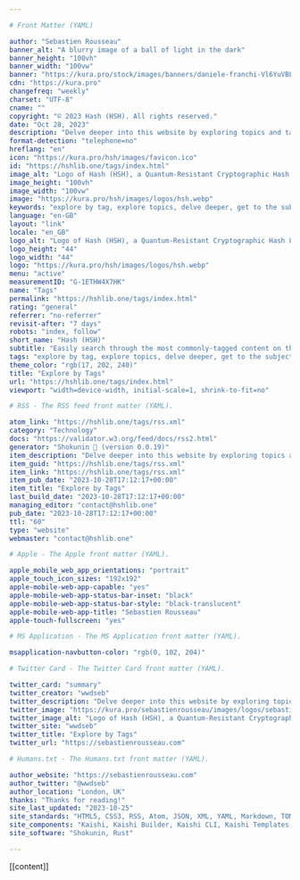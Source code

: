 ```yaml
---

# Front Matter (YAML)

author: "Sebastien Rousseau"
banner_alt: "A blurry image of a ball of light in the dark"
banner_height: "100vh"
banner_width: "100vw"
banner: "https://kura.pro/stock/images/banners/daniele-franchi-Vl6YuVBLEys.webp"
cdn: "https://kura.pro"
changefreq: "weekly"
charset: "UTF-8"
cname: ""
copyright: "© 2023 Hash (HSH). All rights reserved."
date: "Oct 28, 2023"
description: "Delve deeper into this website by exploring topics and tags, and get to the subjects that matter most to you."
format-detection: "telephone=no"
hreflang: "en"
icon: "https://kura.pro/hsh/images/favicon.ico"
id: "https://hshlib.one/tags/index.html"
image_alt: "Logo of Hash (HSH), a Quantum-Resistant Cryptographic Hash Library"
image_height: "100vh"
image_width: "100vw"
image: "https://kura.pro/hsh/images/logos/hsh.webp"
keywords: "explore by tag, explore topics, delve deeper, get to the subjects, matter most, website, website content, website topics, website tags, website search, website navigation"
language: "en-GB"
layout: "link"
locale: "en_GB"
logo_alt: "Logo of Hash (HSH), a Quantum-Resistant Cryptographic Hash Library"
logo_height: "44"
logo_width: "44"
logo: "https://kura.pro/hsh/images/logos/hsh.webp"
menu: "active"
measurementID: "G-1ETHW4X7HK"
name: "Tags"
permalink: "https://hshlib.one/tags/index.html"
rating: "general"
referrer: "no-referrer"
revisit-after: "7 days"
robots: "index, follow"
short_name: "Hash (HSH)"
subtitle: "Easily search through the most commonly-tagged content on this website"
tags: "explore by tag, explore topics, delve deeper, get to the subjects, matter most, website, website content, website topics, website tags, website search, website navigation"
theme_color: "rgb(17, 202, 240)"
title: "Explore by Tags"
url: "https://hshlib.one/tags/index.html"
viewport: "width=device-width, initial-scale=1, shrink-to-fit=no"

# RSS - The RSS feed front matter (YAML).

atom_link: "https://hshlib.one/tags/rss.xml"
category: "Technology"
docs: "https://validator.w3.org/feed/docs/rss2.html"
generator: "Shokunin 🦀 (version 0.0.19)"
item_description: "Delve deeper into this website by exploring topics and tags, and get to the subjects that matter most to you."
item_guid: "https://hshlib.one/tags/rss.xml"
item_link: "https://hshlib.one/tags/rss.xml"
item_pub_date: "2023-10-28T17:12:17+00:00"
item_title: "Explore by Tags"
last_build_date: "2023-10-28T17:12:17+00:00"
managing_editor: "contact@hshlib.one"
pub_date: "2023-10-28T17:12:17+00:00"
ttl: "60"
type: "website"
webmaster: "contact@hshlib.one"

# Apple - The Apple front matter (YAML).

apple_mobile_web_app_orientations: "portrait"
apple_touch_icon_sizes: "192x192"
apple-mobile-web-app-capable: "yes"
apple-mobile-web-app-status-bar-inset: "black"
apple-mobile-web-app-status-bar-style: "black-translucent"
apple-mobile-web-app-title: "Sebastien Rousseau"
apple-touch-fullscreen: "yes"

# MS Application - The MS Application front matter (YAML).

msapplication-navbutton-color: "rgb(0, 102, 204)"

# Twitter Card - The Twitter Card front matter (YAML).

twitter_card: "summary"
twitter_creator: "wwdseb"
twitter_description: "Delve deeper into this website by exploring topics and tags, and get to the subjects that matter most to you."
twitter_image: "https://kura.pro/sebastienrousseau/images/logos/sebastienrousseau.webp"
twitter_image_alt: "Logo of Hash (HSH), a Quantum-Resistant Cryptographic Hash Library"
twitter_site: "wwdseb"
twitter_title: "Explore by Tags"
twitter_url: "https://sebastienrousseau.com"

# Humans.txt - The Humans.txt front matter (YAML).

author_website: "https://sebastienrousseau.com"
author_twitter: "@wwdseb"
author_location: "London, UK"
thanks: "Thanks for reading!"
site_last_updated: "2023-10-25"
site_standards: "HTML5, CSS3, RSS, Atom, JSON, XML, YAML, Markdown, TOML"
site_components: "Kaishi, Kaishi Builder, Kaishi CLI, Kaishi Templates, Kaishi Themes"
site_software: "Shokunin, Rust"

---
```


[[content]]
